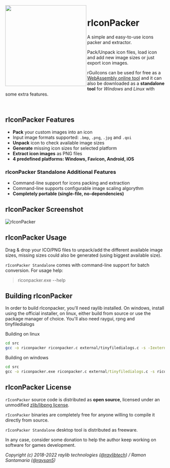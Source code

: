 <img align="left" src="logo/riconpacker_256x256.png" width=256>

# rIconPacker

A simple and easy-to-use icons packer and extractor.

Pack/Unpack icon files, load icon and add new image sizes or just export icon images. 

rGuiIcons can be used for free as a [WebAssembly online tool](https://raylibtech.itch.io/riconpacker) and it can also be downloaded as a **standalone tool** for _Windows_ and _Linux_ with some extra features.

<br>

## rIconPacker Features

 - **Pack** your custom images into an icon
 - Input image formats supported: `.bmp`, `.png`, `.jpg` and `.qoi`
 - **Unpack** icon to check available image sizes
 - **Generate** missing icon sizes for selected platform
 - **Extract icon images** as PNG files
 - **4 predefined platforms: Windows, Favicon, Android, iOS**

### rIconPacker Standalone Additional Features

 - Command-line support for icons packing and extraction
 - Command-line supports configurable image scaling algorythm
 - **Completely portable (single-file, no-dependencies)**

## rIconPacker Screenshot

![rIconPacker](screenshots/riconpacker_v100_shot02.png)

## rIconPacker Usage

Drag & drop your ICO/PNG files to unpack/add the different available image sizes, missing sizes could also be generated (using biggest available size).

`rIconPacker Standalone` comes with command-line support for batch conversion. For usage help:

 > riconpacker.exe --help

## Building rIconPacker
In order to build rIconpacker, you'll need raylib installed. On windows, install using the official installer, on linux, either build from source or use the package manager of choice. You'll also need raygui, rpng and tinyfiledialogs

Building on linux
```sh
cd src
gcc -o riconpacker riconpacker.c external/tinyfiledialogs.c -s -Iexternal -no-pie -D_DEFAULT_SOURCE -lraylib -lGL -lm -lpthread -ldl -lrt -lX11
```

Building on windows
```cmd
cd src
gcc -o riconpacker.exe riconpacker.c external/tinyfiledialogs.c -s riconpacker.rc.data -Iexternal -lraylib -lopengl32 -lgdi32 -lcomdlg32 -lole32 -std=c99 -Wall
```


## rIconPacker License

`rIconPacker` source code is distributed as **open source**, licensed under an unmodified [zlib/libpng license](LICENSE). 

`rIconPacker` binaries are completely free for anyone willing to compile it directly from source.

`rIconPacker Standalone` desktop tool is distributed as freeware. 

In any case, consider some donation to help the author keep working on software for games development.

*Copyright (c) 2018-2022 raylib technologies ([@raylibtech](https://twitter.com/raylibtech)) / Ramon Santamaria ([@raysan5](https://twitter.com/raysan5))*
